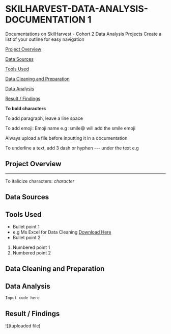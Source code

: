 # SKILHARVEST-DATA-ANALYSIS-DOCUMENTATION 1
Documentations on SkilHarvest - Cohort 2 Data Analysis Projects
Create a list of your outline for easy navigation

[Project Overview](#project-overview)

[Data Sources](#data-sources)

[Tools Used](#tools-used)

[Data Cleaning and Preparation](#data-cleaning-and-preparation)

[Data Analysis](#data-analysis)

[Result / Findings](#result-findings)

**To bold characters**

To add paragraph, leave a line space

To add emoji: Emoji name e.g :smile😄  will add the smile emoji

Always upload a file before inputting it in a documentation

To underline a text, add 3 dash or hyphen --- under the text
e.g 

## Project Overview
---

To italicize characters: *character*


## Data Sources
## Tools Used
- Bullet point 1
- e.g Ms Excel for Data Cleaning [Download Here](https:/www.microsoft.com) 
- Bullet point 2
1. Numbered point 1
2. Numbered point 2
## Data Cleaning and Preparation
## Data Analysis
```
Input code here

```
## Result / Findings
![](uploaded file)

